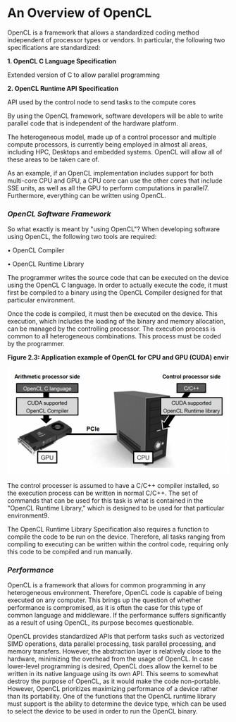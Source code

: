 # An Overview of OpenCL

OpenCL is a framework that allows a standardized coding method independent of processor types or vendors. In particular, the following two specifications are standardized:&#x20;

**1. OpenCL C Language Specification**&#x20;

Extended version of C to allow parallel programming&#x20;

**2. OpenCL Runtime API Specification**&#x20;

API used by the control node to send tasks to the compute cores

By using the OpenCL framework, software developers will be able to write parallel code that is independent of the hardware platform.&#x20;

The heterogeneous model, made up of a control processor and multiple compute processors, is currently being employed in almost all areas, including HPC, Desktops and embedded systems. OpenCL will allow all of these areas to be taken care of.&#x20;

As an example, if an OpenCL implementation includes support for both multi-core CPU and GPU, a CPU core can use the other cores that include SSE units, as well as all the GPU to perform computations in parallel7. Furthermore, everything can be written using OpenCL.&#x20;

### _OpenCL Software Framework_&#x20;

So what exactly is meant by "using OpenCL"? When developing software using OpenCL, the following two tools are required:&#x20;

• OpenCL Compiler&#x20;

• OpenCL Runtime Library&#x20;

The programmer writes the source code that can be executed on the device using the OpenCL C language. In order to actually execute the code, it must first be compiled to a binary using the OpenCL Compiler designed for that particular environment.&#x20;

Once the code is compiled, it must then be executed on the device. This execution, which includes the loading of the binary and memory allocation, can be managed by the controlling processor. The execution process is common to all heterogeneous combinations. This process must be coded by the programmer.

**Figure 2.3: Application example of OpenCL for CPU and GPU (CUDA) envir** &#x20;

![](<../.gitbook/assets/Screen Shot 2021-12-23 at 9.37.37 AM.png>)

The control processer is assumed to have a C/C++ compiler installed, so the execution process can be written in normal C/C++. The set of commands that can be used for this task is what is contained in the "OpenCL Runtime Library," which is designed to be used for that particular environment9.&#x20;

The OpenCL Runtime Library Specification also requires a function to compile the code to be run on the device. Therefore, all tasks ranging from compiling to executing can be written within the control code, requiring only this code to be compiled and run manually.&#x20;

### _Performance_&#x20;

OpenCL is a framework that allows for common programming in any heterogeneous environment. Therefore, OpenCL code is capable of being executed on any computer. This brings up the question of whether performance is compromised, as it is often the case for this type of common language and middleware. If the performance suffers significantly as a result of using OpenCL, its purpose becomes questionable.&#x20;

OpenCL provides standardized APIs that perform tasks such as vectorized SIMD operations, data parallel processing, task parallel processing, and memory transfers. However, the abstraction layer is relatively close to the hardware, minimizing the overhead from the usage of OpenCL. In case lower-level programming is desired, OpenCL does allow the kernel to be written in its native language using its own API. This seems to somewhat destroy the purpose of OpenCL, as it would make the code non-portable. However, OpenCL prioritizes maximizing performance of a device rather than its portability. One of the functions that the OpenCL runtime library must support is the ability to determine the device type, which can be used to select the device to be used in order to run the OpenCL binary.
